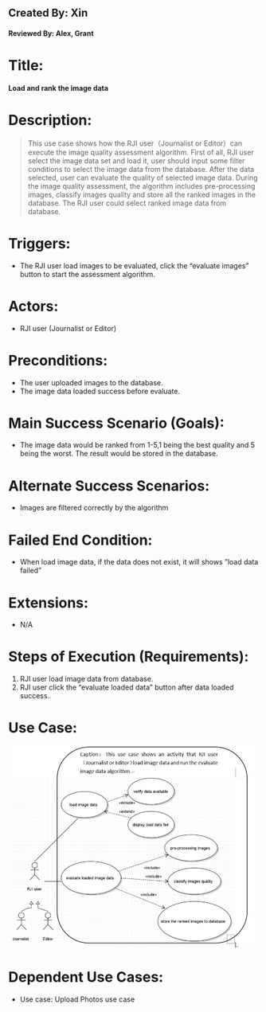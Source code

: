 ## Created By: Xin
#### Reviewed By: Alex, Grant

# Title:
#### Load and rank the image data

# Description:
>This use case shows how the RJI user（Journalist or Editor）can execute the image quality assessment algorithm. First of all, RJI user select the image data set and load it, user should input some filter conditions to select the image data from the database. After the data selected, user can evaluate the quality of selected image data. During the image quality assessment, the algorithm includes pre-processing images, classify images quality and store all the ranked images in the database. The RJI user could select ranked image data from database.

# Triggers:
+ The RJI user load images to be evaluated, click the “evaluate images” button to start the assessment algorithm.

# Actors:
+ RJI user (Journalist or Editor)

# Preconditions:
+ The user uploaded images to the database.
+ The image data loaded success before evaluate.

# Main Success Scenario (Goals):
+ The image data would be ranked from 1-5,1 being the best quality and 5 being the worst. The result would be stored in the database.

# Alternate Success Scenarios:
+ Images are filtered correctly by the algorithm

# Failed End Condition:
+ When load image data, if the data does not exist, it will shows ”load data failed”

# Extensions:
+ N/A

# Steps of Execution (Requirements):
1. RJI user load image data from database.
2. RJI user click the “evaluate loaded data” button after data loaded success.

# Use Case:
![Diagram](UCDimageQ.png)

# Dependent Use Cases:
+ Use case: Upload Photos use case 

